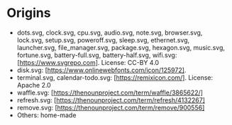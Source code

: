 # Origins

 - dots.svg, clock.svg, cpu.svg, audio.svg, note.svg, browser.svg, lock.svg,
   setup.svg, poweroff.svg, sleep.svg, ethernet.svg, launcher.svg, file\_manager.svg,
   package.svg, hexagon.svg, music.svg, fortune.svg, battery-full.svg, battery-half.svg,
   wifi.svg:
   [https://www.svgrepo.com]. License: CC-BY 4.0
 - disk.svg: [https://www.onlinewebfonts.com/icon/125972].
 - terminal.svg, calendar-todo.svg: [https://remixicon.com/]. License: Apache 2.0
 - waffle.svg: [https://thenounproject.com/term/waffle/3865622/]
 - refresh.svg: [https://thenounproject.com/term/refresh/4132267]
 - remove.svg: [https://thenounproject.com/term/remove/900556]
 - Others: home-made
